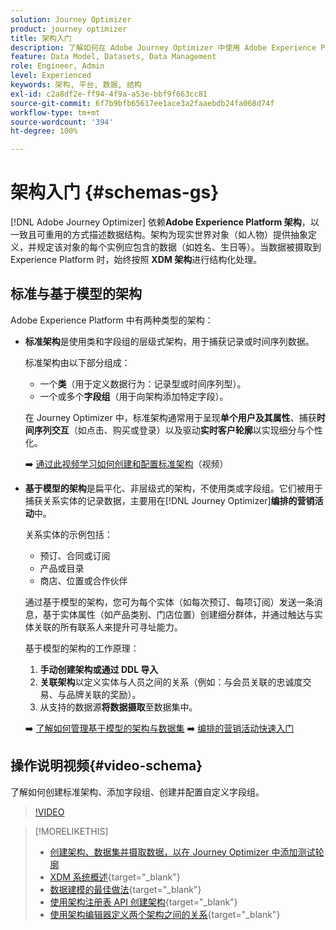 ```yaml
---
solution: Journey Optimizer
product: journey optimizer
title: 架构入门
description: 了解如何在 Adobe Journey Optimizer 中使用 Adobe Experience Platform 架构
feature: Data Model, Datasets, Data Management
role: Engineer, Admin
level: Experienced
keywords: 架构, 平台, 数据, 结构
exl-id: c2a8df2e-ff94-4f9a-a53e-bbf9f663cc81
source-git-commit: 6f7b9bfb65617ee1ace3a2faaebdb24fa068d74f
workflow-type: tm+mt
source-wordcount: '394'
ht-degree: 100%

---
```


# 架构入门 {#schemas-gs}

[!DNL Adobe Journey Optimizer] 依赖&#x200B;**Adobe Experience Platform 架构**，以一致且可重用的方式描述数据结构。架构为现实世界对象（如人物）提供抽象定义，并规定该对象的每个实例应包含的数据（如姓名、生日等）。当数据被摄取到 Experience Platform 时，始终按照 **XDM 架构**&#x200B;进行结构化处理。

## 标准与基于模型的架构

Adobe Experience Platform 中有两种类型的架构：

* **标准架构**&#x200B;是使用类和字段组的层级式架构，用于捕获记录或时间序列数据。

  标准架构由以下部分组成：

   * 一个&#x200B;**类**（用于定义数据行为：记录型或时间序列型）。
   * 一个或多个&#x200B;**字段组**（用于向架构添加特定字段）。

  在 Journey Optimizer 中，标准架构通常用于呈现&#x200B;**单个用户及其属性**、捕获&#x200B;**时间序列交互**（如点击、购买或登录）以及驱动&#x200B;**实时客户轮廓**&#x200B;以实现细分与个性化。

  ➡️ [通过此视频学习如何创建和配置标准架构](#video-schema)（视频）

* **基于模型的架构**&#x200B;是扁平化、非层级式的架构，不使用类或字段组。它们被用于捕获关系实体的记录数据，主要用在[!DNL Journey Optimizer]**编排的营销活动**&#x200B;中。

  关系实体的示例包括：
   * 预订、合同或订阅
   * 产品或目录
   * 商店、位置或合作伙伴

  通过基于模型的架构，您可为每个实体（如每次预订、每项订阅）发送一条消息，基于实体属性（如产品类别、门店位置）创建细分群体，并通过触达与实体关联的所有联系人来提升可寻址能力。

  基于模型的架构的工作原理：

   1. **手动创建架构或通过 DDL 导入**
   1. **关联架构**&#x200B;以定义实体与人员之间的关系（例如：与会员关联的忠诚度交易、与品牌关联的奖励）。
   1. 从支持的数据源&#x200B;**将数据摄取**&#x200B;至数据集中。

  ➡️ [了解如何管理基于模型的架构与数据集](../orchestrated/gs-schemas.md)
➡️ [编排的营销活动快速入门](../orchestrated/gs-schemas.md)

## 操作说明视频{#video-schema}

了解如何创建标准架构、添加字段组、创建并配置自定义字段组。

>[!VIDEO](https://video.tv.adobe.com/v/3416868?captions=chi_hans&quality=12)

>[!MORELIKETHIS]
>
>* [创建架构、数据集并摄取数据，以在 Journey Optimizer 中添加测试轮廓](../audience/creating-test-profiles.md)
>* [XDM 系统概述](https://experienceleague.adobe.com/docs/experience-platform/xdm/home.html?lang=zh-Hans){target="_blank"}
>* [数据建模的最佳做法](https://experienceleague.adobe.com/docs/experience-platform/xdm/schema/best-practices.html?lang=zh-Hans){target="_blank"}
>* [使用架构注册表 API 创建架构](https://experienceleague.adobe.com/docs/experience-platform/xdm/tutorials/create-schema-api.html?lang=zh-Hans){target="_blank"}
>* [使用架构编辑器定义两个架构之间的关系](https://experienceleague.adobe.com/docs/experience-platform/xdm/tutorials/relationship-ui.html?lang=zh-Hans){target="_blank"}
